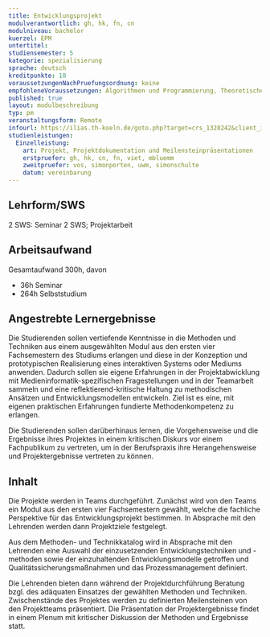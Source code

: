 ```yaml
---
title: Entwicklungsprojekt
modulverantwortlich: gh, hk, fn, cn
modulniveau: bachelor
kuerzel: EPM
untertitel:
studiensemester: 5
kategorie: spezialisierung
sprache: deutsch
kreditpunkte: 10
voraussetzungenNachPruefungsordnung: keine
empfohleneVoraussetzungen: Algorithmen und Programmierung, Theoretische Informatik, Audiovisuelles Medienprojekt, Kommunikationstechnik und Netze, Mensch Computer Interaktion, Grundlagen des Web, Betriebssysteme und verteilte Systeme, Screendesign, abgeschlossenes Schwerpunktmodul
published: true
layout: modulbeschreibung
typ: pm
veranstaltungsform: Remote
infourl: https://ilias.th-koeln.de/goto.php?target=crs_1328242&client_id=ILIAS_FH_Koeln
studienleistungen:
  Einzelleistung:
    art: Projekt, Projektdokumentation und Meilensteinpräsentationen
    erstpruefer: gh, hk, cn, fn, viet, mbluemm
    zweitpruefer: vos, simonporten, uwm, simonschulte
    datum: vereinbarung
---
```


## Lehrform/SWS
2 SWS: Seminar 2 SWS; Projektarbeit

## Arbeitsaufwand
Gesamtaufwand 300h, davon
- 36h Seminar
- 264h Selbststudium

## Angestrebte Lernergebnisse
Die Studierenden sollen vertiefende Kenntnisse in die Methoden und Techniken aus einem ausgewählten Modul aus den ersten vier Fachsemestern des Studiums erlangen und diese in der Konzeption und prototypischen Realisierung eines interaktiven Systems oder Mediums anwenden. Dadurch sollen sie eigene Erfahrungen in der Projektabwicklung mit Medieninformatik-spezifischen Fragestellungen und in der Teamarbeit sammeln und eine reflektierend-kritische Haltung zu methodischen Ansätzen und Entwicklungsmodellen entwickeln. Ziel ist es eine, mit eigenen praktischen Erfahrungen fundierte Methodenkompetenz zu erlangen.

Die Studierenden sollen darüberhinaus lernen, die Vorgehensweise und die Ergebnisse ihres Projektes in einem kritischen Diskurs vor einem Fachpublikum zu vertreten, um in der Berufspraxis ihre Herangehensweise und Projektergebnisse vertreten zu können.

## Inhalt
Die Projekte werden in Teams durchgeführt. Zunächst wird von den Teams ein Modul aus den ersten vier Fachsemestern gewählt, welche die fachliche Perspektive für das Entwicklungsprojekt bestimmen. In Absprache mit den Lehrenden werden dann Projektziele festgelegt.

Aus dem Methoden- und Technikkatalog wird in Absprache mit den Lehrenden eine Auswahl der einzusetzenden Entwicklungstechniken und -methoden sowie der einzuhaltenden Entwicklungsmodelle getroffen und Qualitätssicherungsmaßnahmen und das Prozessmanagement definiert. 

Die Lehrenden bieten dann während der Projektdurchführung Beratung bzgl. des adäquaten Einsatzes der gewählten Methoden und Techniken. Zwischenstände des Projektes werden zu definierten Meilensteinen von den Projektteams präsentiert. Die Präsentation der Projektergebnisse findet in einem Plenum mit kritischer Diskussion der Methoden und Ergebnisse statt.

